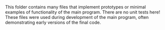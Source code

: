 This folder contains many files that implement prototypes or minimal examples of functionality of the main program. There are no unit tests here!
These files were used during development of the main program, often demonstrating early versions of the final code.
